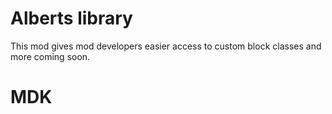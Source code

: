 # Alberts library
This mod gives mod developers easier access to custom block classes and more coming soon.
# MDK
